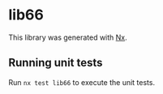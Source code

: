 # lib66

This library was generated with [Nx](https://nx.dev).

## Running unit tests

Run `nx test lib66` to execute the unit tests.
